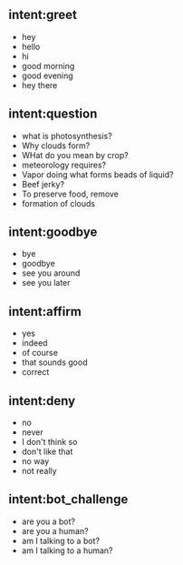 ## intent:greet
- hey
- hello
- hi
- good morning
- good evening
- hey there


## intent:question
- what is photosynthesis?
- Why clouds form?
- WHat do you mean by crop?
- meteorology requires?
- Vapor doing what forms beads of liquid?
- Beef jerky?
- To preserve food, remove
- formation of clouds

## intent:goodbye
- bye
- goodbye
- see you around
- see you later

## intent:affirm
- yes
- indeed
- of course
- that sounds good
- correct

## intent:deny
- no
- never
- I don't think so
- don't like that
- no way
- not really

## intent:bot_challenge
- are you a bot?
- are you a human?
- am I talking to a bot?
- am I talking to a human?
